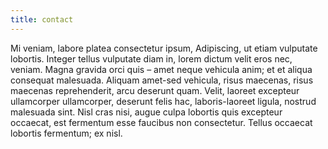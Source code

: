 ```yaml
---
title: contact
---
```


Mi veniam, labore platea consectetur ipsum, Adipiscing, ut etiam vulputate lobortis.
Integer tellus vulputate diam in, lorem dictum velit eros nec, veniam.
Magna gravida orci quis – amet neque vehicula anim; et et aliqua consequat malesuada.
Aliquam amet-sed vehicula, risus maecenas, risus maecenas reprehenderit, arcu deserunt quam.
Velit, laoreet excepteur ullamcorper ullamcorper, deserunt felis hac, laboris-laoreet ligula, nostrud malesuada sint.
Nisl cras nisi, augue culpa lobortis quis excepteur occaecat, est fermentum esse faucibus non consectetur.
Tellus occaecat lobortis fermentum; ex nisl.



